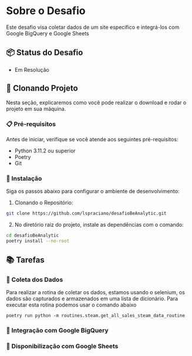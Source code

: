 # Sobre o Desafio

Este desafio visa coletar dados de um site específico
e integrá-los com Google BigQuery e Google Sheets

## 📦 Status do Desafio

- Em Resolução


## 🚀 Clonando Projeto

Nesta seção, explicaremos como você pode realizar o download e
rodar o projeto em sua máquina.

### 📋 Pré-requisitos

Antes de iniciar, verifique se você atende aos seguintes pré-requisitos:

- Python 3.11.2 ou superior
- Poetry
- Git

### 🔧 Instalação

Siga os passos abaixo para configurar o ambiente de desenvolvimento:

1. Clonando o Repositório:

```bash
git clone https://github.com/lspraciano/desafioBeAnalytic.git
```

2. No diretório raiz do projeto, instale as dependências com o comando:

```bash
cd desafioBeAnalytic
poetry install --no-root
```



## 📚 Tarefas

### 🔖 Coleta dos Dados

Para realizar a rotina de coletar os dados, estamos usando o selenium,
os dados são capturados e armazenados em uma lista de dicionário. Para
executar esta rotina podemos usar o comando abaixo

```
poetry run python -m routines.steam.get_all_sales_steam_data_routine
```


### 🔖 Integração com Google BigQuery
### 🔖 Disponibilização com Google Sheets
